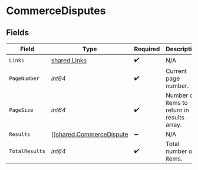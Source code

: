 # CommerceDisputes


## Fields

| Field                                                                     | Type                                                                      | Required                                                                  | Description                                                               |
| ------------------------------------------------------------------------- | ------------------------------------------------------------------------- | ------------------------------------------------------------------------- | ------------------------------------------------------------------------- |
| `Links`                                                                   | [shared.Links](../../../pkg/models/shared/links.md)                       | :heavy_check_mark:                                                        | N/A                                                                       |
| `PageNumber`                                                              | *int64*                                                                   | :heavy_check_mark:                                                        | Current page number.                                                      |
| `PageSize`                                                                | *int64*                                                                   | :heavy_check_mark:                                                        | Number of items to return in results array.                               |
| `Results`                                                                 | [][shared.CommerceDispute](../../../pkg/models/shared/commercedispute.md) | :heavy_minus_sign:                                                        | N/A                                                                       |
| `TotalResults`                                                            | *int64*                                                                   | :heavy_check_mark:                                                        | Total number of items.                                                    |